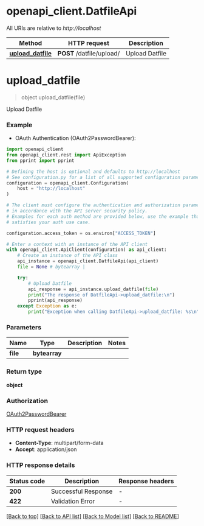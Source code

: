 # openapi_client.DatfileApi

All URIs are relative to *http://localhost*

Method | HTTP request | Description
------------- | ------------- | -------------
[**upload_datfile**](DatfileApi.md#upload_datfile) | **POST** /datfile/upload/ | Upload Datfile


# **upload_datfile**
> object upload_datfile(file)

Upload Datfile

### Example

* OAuth Authentication (OAuth2PasswordBearer):

```python
import openapi_client
from openapi_client.rest import ApiException
from pprint import pprint

# Defining the host is optional and defaults to http://localhost
# See configuration.py for a list of all supported configuration parameters.
configuration = openapi_client.Configuration(
    host = "http://localhost"
)

# The client must configure the authentication and authorization parameters
# in accordance with the API server security policy.
# Examples for each auth method are provided below, use the example that
# satisfies your auth use case.

configuration.access_token = os.environ["ACCESS_TOKEN"]

# Enter a context with an instance of the API client
with openapi_client.ApiClient(configuration) as api_client:
    # Create an instance of the API class
    api_instance = openapi_client.DatfileApi(api_client)
    file = None # bytearray | 

    try:
        # Upload Datfile
        api_response = api_instance.upload_datfile(file)
        print("The response of DatfileApi->upload_datfile:\n")
        pprint(api_response)
    except Exception as e:
        print("Exception when calling DatfileApi->upload_datfile: %s\n" % e)
```



### Parameters


Name | Type | Description  | Notes
------------- | ------------- | ------------- | -------------
 **file** | **bytearray**|  | 

### Return type

**object**

### Authorization

[OAuth2PasswordBearer](../README.md#OAuth2PasswordBearer)

### HTTP request headers

 - **Content-Type**: multipart/form-data
 - **Accept**: application/json

### HTTP response details

| Status code | Description | Response headers |
|-------------|-------------|------------------|
**200** | Successful Response |  -  |
**422** | Validation Error |  -  |

[[Back to top]](#) [[Back to API list]](../README.md#documentation-for-api-endpoints) [[Back to Model list]](../README.md#documentation-for-models) [[Back to README]](../README.md)

